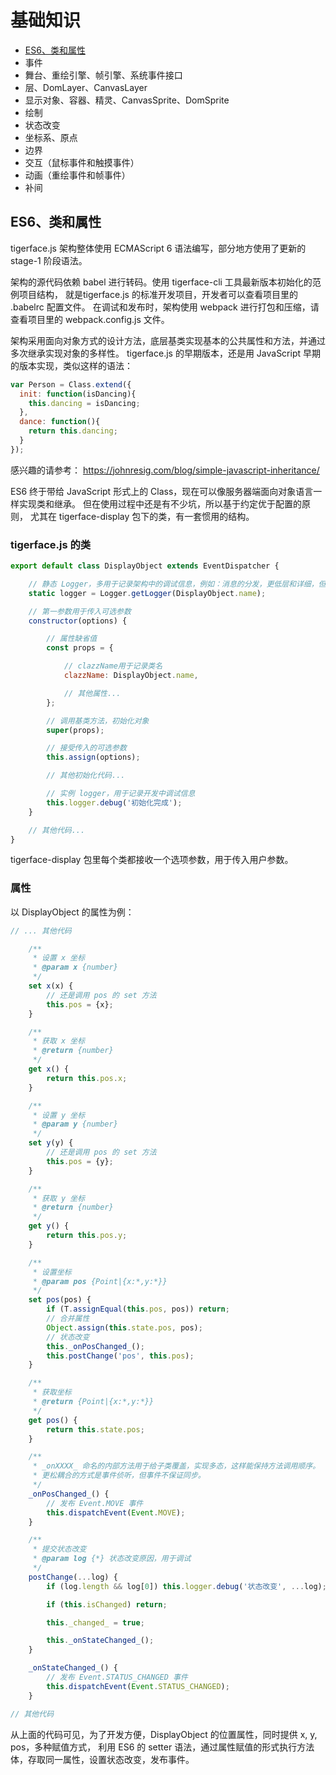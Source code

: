 # 基础知识

* [ES6、类和属性](#es6、类和属性)
* 事件
* 舞台、重绘引擎、帧引擎、系统事件接口
* 层、DomLayer、CanvasLayer
* 显示对象、容器、精灵、CanvasSprite、DomSprite
* 绘制
* 状态改变
* 坐标系、原点
* 边界
* 交互（鼠标事件和触摸事件）
* 动画（重绘事件和帧事件）
* 补间

## ES6、类和属性

tigerface.js 架构整体使用 ECMAScript 6 语法编写，部分地方使用了更新的
stage-1 阶段语法。

架构的源代码依赖 babel 进行转码。使用 tigerface-cli 工具最新版本初始化的范例项目结构，
就是tigerface.js 的标准开发项目，开发者可以查看项目里的 .babelrc 配置文件。
在调试和发布时，架构使用 webpack 进行打包和压缩，请查看项目里的 webpack.config.js 文件。

架构采用面向对象方式的设计方法，底层基类实现基本的公共属性和方法，并通过多次继承实现对象的多样性。
tigerface.js 的早期版本，还是用 JavaScript 早期的版本实现，类似这样的语法：
```javascript
var Person = Class.extend({
  init: function(isDancing){
    this.dancing = isDancing;
  },
  dance: function(){
    return this.dancing;
  }
});
```
感兴趣的请参考： https://johnresig.com/blog/simple-javascript-inheritance/

ES6 终于带给 JavaScript 形式上的 Class，现在可以像服务器端面向对象语言一样实现类和继承。
但在使用过程中还是有不少坑，所以基于约定优于配置的原则，
尤其在 tigerface-display 包下的类，有一套惯用的结构。

### tigerface.js 的类
```javascript
export default class DisplayObject extends EventDispatcher {

    // 静态 Logger，多用于记录架构中的调试信息，例如：消息的分发，更低层和详细，但方便屏蔽
    static logger = Logger.getLogger(DisplayObject.name);

    // 第一参数用于传入可选参数
    constructor(options) {

        // 属性缺省值
        const props = {

            // clazzName用于记录类名
            clazzName: DisplayObject.name,

            // 其他属性...
        };

        // 调用基类方法，初始化对象
        super(props);

        // 接受传入的可选参数
        this.assign(options);

        // 其他初始化代码...

        // 实例 logger，用于记录开发中调试信息
        this.logger.debug('初始化完成');
    }

    // 其他代码...
}
```
tigerface-display 包里每个类都接收一个选项参数，用于传入用户参数。

### 属性

以 DisplayObject 的属性为例：
```javascript
// ... 其他代码

    /**
     * 设置 x 坐标
     * @param x {number}
     */
    set x(x) {
        // 还是调用 pos 的 set 方法
        this.pos = {x};
    }

    /**
     * 获取 x 坐标
     * @return {number}
     */
    get x() {
        return this.pos.x;
    }

    /**
     * 设置 y 坐标
     * @param y {number}
     */
    set y(y) {
        // 还是调用 pos 的 set 方法
        this.pos = {y};
    }

    /**
     * 获取 y 坐标
     * @return {number}
     */
    get y() {
        return this.pos.y;
    }

    /**
     * 设置坐标
     * @param pos {Point|{x:*,y:*}}
     */
    set pos(pos) {
        if (T.assignEqual(this.pos, pos)) return;
        // 合并属性
        Object.assign(this.state.pos, pos);
        // 状态改变
        this._onPosChanged_();
        this.postChange('pos', this.pos);
    }

    /**
     * 获取坐标
     * @return {Point|{x:*,y:*}}
     */
    get pos() {
        return this.state.pos;
    }

    /**
     * _onXXXX_ 命名的内部方法用于给子类覆盖，实现多态，这样能保持方法调用顺序。
     * 更松耦合的方式是事件侦听，但事件不保证同步。
     */
    _onPosChanged_() {
        // 发布 Event.MOVE 事件
        this.dispatchEvent(Event.MOVE);
    }

    /**
     * 提交状态改变
     * @param log {*} 状态改变原因，用于调试
     */
    postChange(...log) {
        if (log.length && log[0]) this.logger.debug('状态改变', ...log);

        if (this.isChanged) return;

        this._changed_ = true;

        this._onStateChanged_();
    }

    _onStateChanged_() {
        // 发布 Event.STATUS_CHANGED 事件
        this.dispatchEvent(Event.STATUS_CHANGED);
    }

// 其他代码
```
从上面的代码可见，为了开发方便，DisplayObject 的位置属性，同时提供 x, y, pos，多种赋值方式，
利用 ES6 的 setter 语法，通过属性赋值的形式执行方法体，存取同一属性，设置状态改变，发布事件。
